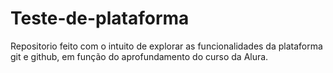 # Teste-de-plataforma
Repositorio feito com o intuito de explorar as funcionalidades da plataforma git e github, em função do aprofundamento do curso da Alura.
